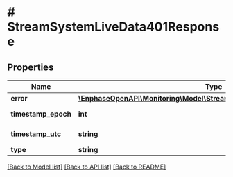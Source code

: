 # # StreamSystemLiveData401Response

## Properties

Name | Type | Description | Notes
------------ | ------------- | ------------- | -------------
**error** | [**\EnphaseOpenAPI\Monitoring\Model\StreamSystemLiveData401ResponseError**](StreamSystemLiveData401ResponseError.md) |  | [optional]
**timestamp_epoch** | **int** | Timestamp in epoch format. | [optional]
**timestamp_utc** | **string** | Timestamp in UTC format. | [optional]
**type** | **string** | authentication_error | [optional]

[[Back to Model list]](../../README.md#models) [[Back to API list]](../../README.md#endpoints) [[Back to README]](../../README.md)
